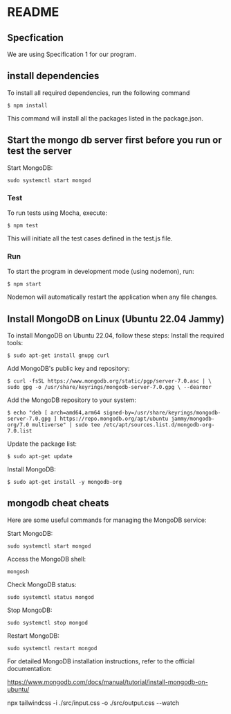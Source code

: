 # README
## Specfication

We are using Specification 1 for our program.

## install dependencies 
To install all required dependencies, run the following command

`$ npm install `

This command will install all the packages listed in the package.json.

## Start the mongo db server first before you run or test the server
Start MongoDB:

`sudo systemctl start mongod`

### Test
To run tests using Mocha, execute:

`$ npm test` 

This will initiate all the test cases defined in the test.js file.

### Run
To start the program in development mode (using nodemon), run:

`$ npm start` 

Nodemon will automatically restart the application when any file changes.

## Install MongoDB on Linux (Ubuntu 22.04 Jammy)
To install MongoDB on Ubuntu 22.04, follow these steps:
Install the required tools:

`$ sudo apt-get install gnupg curl`

Add MongoDB's public key and repository:

` $ curl -fsSL https://www.mongodb.org/static/pgp/server-7.0.asc | \
   sudo gpg -o /usr/share/keyrings/mongodb-server-7.0.gpg \
   --dearmor `

Add the MongoDB repository to your system:

`$ echo "deb [ arch=amd64,arm64 signed-by=/usr/share/keyrings/mongodb-server-7.0.gpg ] https://repo.mongodb.org/apt/ubuntu jammy/mongodb-org/7.0 multiverse" | sudo tee /etc/apt/sources.list.d/mongodb-org-7.0.list`

Update the package list:

`$ sudo apt-get update`

Install MongoDB:

`$ sudo apt-get install -y mongodb-org`

## mongodb cheat cheats
Here are some useful commands for managing the MongoDB service:

Start MongoDB:

`sudo systemctl start mongod`

Access the MongoDB shell:

`mongosh`

Check MongoDB status:

`sudo systemctl status mongod`

Stop MongoDB:

`sudo systemctl stop mongod`

Restart MongoDB:

`sudo systemctl restart mongod`

For detailed MongoDB installation instructions, refer to the official documentation:

https://www.mongodb.com/docs/manual/tutorial/install-mongodb-on-ubuntu/

npx tailwindcss -i ./src/input.css -o ./src/output.css --watch
